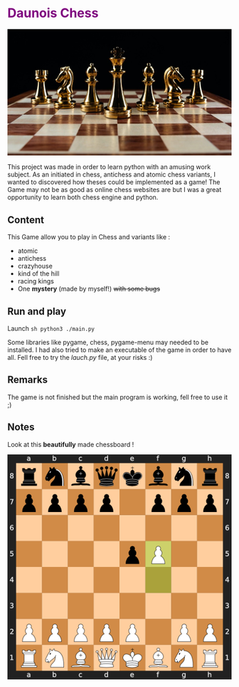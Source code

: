  <span style='text-align: center; color: purple;'>   Daunois Chess</span>
==============


![waou](./pictures/acceuil.png)

This project was made in order to learn python with an amusing work subject. As an initiated in chess, antichess and atomic chess variants, I wanted to discovered how theses could be implemented as a game! The Game may not be as good as online chess websites are but I was a great opportunity to learn both chess engine and python.

## Content

This Game allow you to play in Chess and variants like : 

 - atomic
 - antichess
 - crazyhouse
 - kind of the hill
 - racing kings
 - One **mystery** (made by myself!) ~~with some bugs~~

## Run and play

Launch
    ```sh
        python3 ./main.py
    ```

Some libraries like pygame, chess, pygame-menu may needed to be installed. I had also tried to make an executable of the game in order to have all. Fell free to try the _lauch.py_ file, at your risks :)


## Remarks 

The game is not finished but the main program is working, fell free to use it ;)

## Notes

Look at this __**beautifully**__ made chessboard ! 

![board](./board.png)